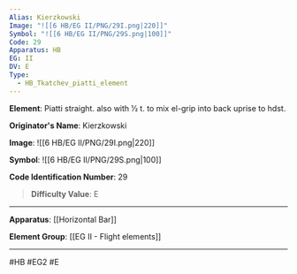 ```yaml
---
Alias: Kierzkowski
Image: "![[6 HB/EG II/PNG/29I.png|220]]"
Symbol: "![[6 HB/EG II/PNG/29S.png|100]]"
Code: 29
Apparatus: HB
EG: II
DV: E
Type:
  - HB_Tkatchev_piatti_element
---
```

**Element**: Piatti straight. also with 1⁄2 t. to mix el-grip into back uprise to hdst.

**Originator's Name**: Kierzkowski

**Image**:
![[6 HB/EG II/PNG/29I.png|220]]

**Symbol**:
![[6 HB/EG II/PNG/29S.png|100]]

**Code Identification Number**: 29

>**Difficulty Value**: E

___
**Apparatus**: [[Horizontal Bar]]

**Element Group**: [[EG II - Flight elements]]
___
#HB #EG2 #E
